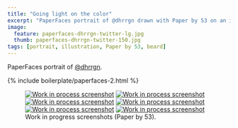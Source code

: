 ```yaml
---
title: "Going light on the color"
excerpt: "PaperFaces portrait of @dhrrgn drawn with Paper by 53 on an iPad."
image: 
  feature: paperfaces-dhrrgn-twitter-lg.jpg
  thumb: paperfaces-dhrrgn-twitter-150.jpg
tags: [portrait, illustration, Paper by 53, beard]
---
```


PaperFaces portrait of [@dhrrgn](http://twitter.com/dhrrgn).

{% include boilerplate/paperfaces-2.html %}

<figure class="half">
	<a href="{{ site.url }}/images/paperfaces-dhrrgn-process-1-lg.jpg"><img src="{{ site.url }}/images/paperfaces-dhrrgn-process-1-600.jpg" alt="Work in process screenshot"></a>
	<a href="{{ site.url }}/images/paperfaces-dhrrgn-process-2-lg.jpg"><img src="{{ site.url }}/images/paperfaces-dhrrgn-process-2-600.jpg" alt="Work in process screenshot"></a>
	<a href="{{ site.url }}/images/paperfaces-dhrrgn-process-3-lg.jpg"><img src="{{ site.url }}/images/paperfaces-dhrrgn-process-3-600.jpg" alt="Work in process screenshot"></a>
	<a href="{{ site.url }}/images/paperfaces-dhrrgn-process-4-lg.jpg"><img src="{{ site.url }}/images/paperfaces-dhrrgn-process-4-600.jpg" alt="Work in process screenshot"></a>
	<a href="{{ site.url }}/images/paperfaces-dhrrgn-process-5-lg.jpg"><img src="{{ site.url }}/images/paperfaces-dhrrgn-process-5-600.jpg" alt="Work in process screenshot"></a>
	<a href="{{ site.url }}/images/paperfaces-dhrrgn-process-6-lg.jpg"><img src="{{ site.url }}/images/paperfaces-dhrrgn-process-6-600.jpg" alt="Work in process screenshot"></a>
	<figcaption>Work in progress screenshots (Paper by 53).</figcaption>
</figure>